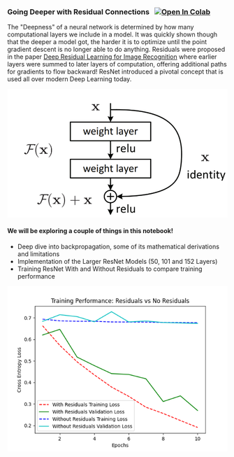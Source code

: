 ### Going Deeper with Residual Connections &nbsp; [![Open In Colab](https://colab.research.google.com/assets/colab-badge.svg)](https://colab.research.google.com/drive/1OPnOApHCcZFFWkw-zfhNvfyQeswQxgea?usp=sharing)


The "Deepness" of a neural network is determined by how many computational layers we include
in a model. It was quickly shown though that the deeper a model got, the harder it is to optimize
until the point gradient descent is no longer able to do anything. Residuals were proposed in the paper
[Deep Residual Learning for Image Recognition](https://arxiv.org/pdf/1512.03385.pdf) where earlier 
layers were summed to later layers of computation, offering additional paths for gradients to flow
backward! ResNet introduced a pivotal concept that is used all over modern Deep Learning today. 

![resnet](../../src/visuals/residual_block.png)

#### We will be exploring a couple of things in this notebook!
- Deep dive into backpropagation, some of its mathematical derivations and limitations
- Implementation of the Larger ResNet Models (50, 101 and 152 Layers)
- Training ResNet With and Without Residuals to compare training performance


![perf](../../src/visuals/residuals_performance.png)